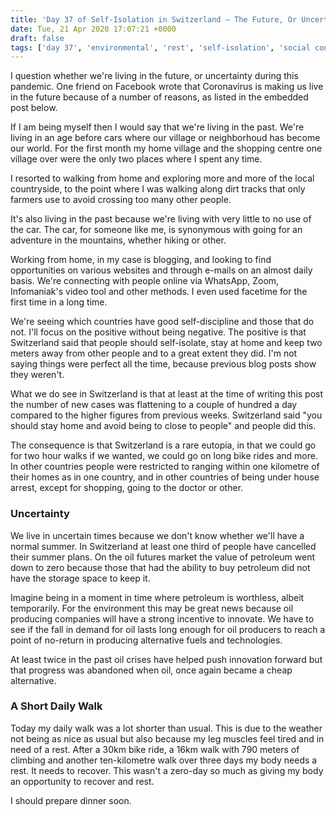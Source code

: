 ```yaml
---
title: 'Day 37 of Self-Isolation in Switzerland – The Future, Or Uncertainty'
date: Tue, 21 Apr 2020 17:07:21 +0000
draft: false
tags: ['day 37', 'environmental', 'rest', 'self-isolation', 'social conscience', 'switzerland', 'vaud']
---
```


I question whether we're living in the future, or uncertainty during this pandemic. One friend on Facebook wrote that Coronavirus is making us live in the future because of a number of reasons, as listed in the embedded post below.

If I am being myself then I would say that we're living in the past. We're living in an age before cars where our village or neighborhoud has become our world. For the first month my home village and the shopping centre one village over were the only two places where I spent any time.

I resorted to walking from home and exploring more and more of the local countryside, to the point where I was walking along dirt tracks that only farmers use to avoid crossing too many other people.

It's also living in the past because we're living with very little to no use of the car. The car, for someone like me, is synonymous with going for an adventure in the mountains, whether hiking or other.

Working from home, in my case is blogging, and looking to find opportunities on various websites and through e-mails on an almost daily basis. We're connecting with people online via WhatsApp, Zoom, Infomaniak's video tool and other methods. I even used facetime for the first time in a long time.

We're seeing which countries have good self-discipline and those that do not. I'll focus on the positive without being negative. The positive is that Switzerland said that people should self-isolate, stay at home and keep two meters away from other people and to a great extent they did. I'm not saying things were perfect all the time, because previous blog posts show they weren't.

What we do see in Switzerland is that at least at the time of writing this post the number of new cases was flattening to a couple of hundred a day compared to the higher figures from previous weeks. Switzerland said "you should stay home and avoid being to close to people" and people did this.

The consequence is that Switzerland is a rare eutopia, in that we could go for two hour walks if we wanted, we could go on long bike rides and more. In other countries people were restricted to ranging within one kilometre of their homes as in one country, and in other countries of being under house arrest, except for shopping, going to the doctor or other.

### Uncertainty

We live in uncertain times because we don't know whether we'll have a normal summer. In Switzerland at least one third of people have cancelled their summer plans. On the oil futures market the value of petroleum went down to zero because those that had the ability to buy petroleum did not have the storage space to keep it.

Imagine being in a moment in time where petroleum is worthless, albeit temporarily. For the environment this may be great news because oil producing companies will have a strong incentive to innovate. We have to see if the fall in demand for oil lasts long enough for oil producers to reach a point of no-return in producing alternative fuels and technologies.

At least twice in the past oil crises have helped push innovation forward but that progress was abandoned when oil, once again became a cheap alternative.

### A Short Daily Walk

Today my daily walk was a lot shorter than usual. This is due to the weather not being as nice as usual but also because my leg muscles feel tired and in need of a rest. After a 30km bike ride, a 16km walk with 790 meters of climbing and another ten-kilometre walk over three days my body needs a rest. It needs to recover. This wasn't a zero-day so much as giving my body an opportunity to recover and rest.

I should prepare dinner soon.